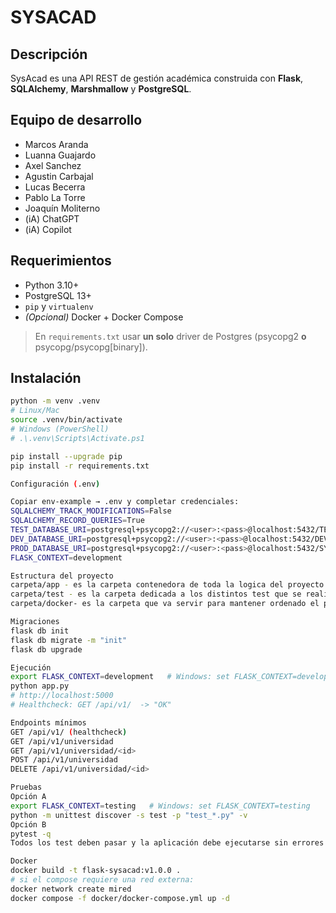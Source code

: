 # SYSACAD

## Descripción
SysAcad es una API REST de gestión académica construida con **Flask**, **SQLAlchemy**, **Marshmallow** y **PostgreSQL**.

## Equipo de desarrollo
- Marcos Aranda
- Luanna Guajardo
- Axel Sanchez
- Agustin Carbajal
- Lucas Becerra
- Pablo La Torre
- Joaquín Moliterno
- (iA) ChatGPT
- (iA) Copilot

## Requerimientos
- Python 3.10+
- PostgreSQL 13+
- `pip` y `virtualenv`
- *(Opcional)* Docker + Docker Compose

> En `requirements.txt` usar **un solo** driver de Postgres (psycopg2 **o** psycopg/psycopg[binary]).

## Instalación
```bash
python -m venv .venv
# Linux/Mac
source .venv/bin/activate
# Windows (PowerShell)
# .\.venv\Scripts\Activate.ps1

pip install --upgrade pip
pip install -r requirements.txt

Configuración (.env)

Copiar env-example → .env y completar credenciales:
SQLALCHEMY_TRACK_MODIFICATIONS=False
SQLALCHEMY_RECORD_QUERIES=True
TEST_DATABASE_URI=postgresql+psycopg2://<user>:<pass>@localhost:5432/TEST_SYSACAD
DEV_DATABASE_URI=postgresql+psycopg2://<user>:<pass>@localhost:5432/DEV_SYSACAD
PROD_DATABASE_URI=postgresql+psycopg2://<user>:<pass>@localhost:5432/SYSACAD
FLASK_CONTEXT=development

Estructura del proyecto
carpeta/app - es la carpeta contenedora de toda la logica del proyecto es donde se crea la base del proyecto y es la base donde se trabajara.
carpeta/test - es la carpeta dedicada a los distintos test que se realizaran al proyecto para corroborar la conexion de estos con la base de datos con la cual se trabajara.
carpeta/docker- es la carpeta que va servir para mantener ordenado el proyecto, guardar configuraciones y para facilitar el entorno de desarrollo de la aplicacion.

Migraciones
flask db init
flask db migrate -m "init"
flask db upgrade

Ejecución
export FLASK_CONTEXT=development   # Windows: set FLASK_CONTEXT=development
python app.py
# http://localhost:5000
# Healthcheck: GET /api/v1/  -> "OK"

Endpoints mínimos
GET /api/v1/ (healthcheck)
GET /api/v1/universidad
GET /api/v1/universidad/<id>
POST /api/v1/universidad
DELETE /api/v1/universidad/<id>

Pruebas
Opción A
export FLASK_CONTEXT=testing   # Windows: set FLASK_CONTEXT=testing
python -m unittest discover -s test -p "test_*.py" -v
Opción B
pytest -q
Todos los test deben pasar y la aplicación debe ejecutarse sin errores

Docker
docker build -t flask-sysacad:v1.0.0 .
# si el compose requiere una red externa:
docker network create mired
docker compose -f docker/docker-compose.yml up -d
